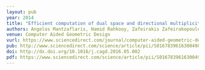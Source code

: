 ```yaml
---
layout: pub
year: 2014
title: "Efficient computation of dual space and directional multiplicity of an isolated point"
authors: Angelos Mantzaflaris, Hamid Rahkooy, Zafeirakis Zafeirakopoulos
venue: Computer Aided Geometric Design
vurl: https://www.sciencedirect.com/journal/computer-aided-geometric-design
pub: http://www.sciencedirect.com/science/article/pii/S0167839616300498
doi: http://dx.doi.org/10.1016/j.cagd.2016.05.002
pdf: https://www.sciencedirect.com/science/article/pii/S0167839616300498/pdfft?md5=fe6448546b63c66aec13895971cc1531&pid=1-s2.0-S0167839616300498-main.pdf
---
```

